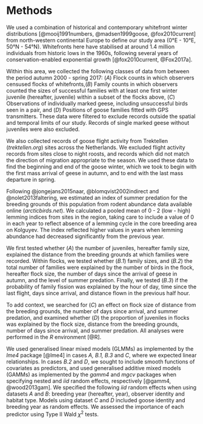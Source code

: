 
# Methods

We used a combination of historical and contemporary whitefront winter distributions [@mooij1991numbers, @madsen1999goose, @fox2010current] from north-western continental Europe to define our study area (0°E - 10°E, 50°N - 54°N). Whitefronts here have stabilised at around 1.4 million individuals from historic lows in the 1960s, following several years of conservation-enabled exponential growth [@fox2010current, @Fox2017a].

Within this area, we collected the following classes of data from between the period autumn 2000 - spring 2017: (*A*) Flock counts in which observers censused flocks of whitefronts,(*B*) Family counts in which observers counted the sizes of successful families with at least one first winter juvenile (hereafter, juvenile) within a subset of the flocks above, (*C*) Observations of individually marked geese, including unsuccessful birds seen in a pair, and (*D*) Positions of goose families fitted with GPS transmitters. These data were filtered to exclude records outside the spatial and temporal limits of our study. Records of single marked geese without juveniles were also excluded.

We also collected records of goose flight activity from Trektellen (*trektellen.org*) sites across the Netherlands.
We excluded flight activity records from sites close to night roosts, and records which did not match the direction of migration appropriate to the season. We used these data to find the beginning and end of the goose winter, which we took to begin with the first mass arrival of geese in autumn, and to end with the last mass departure in spring.

Following @jongejans2015naar, @blomqvist2002indirect and @nolet2013faltering, we estimated an index of summer predation for the breeding grounds of this population from rodent abundance data available online (*arcticbirds.net*). We calculated a pooled mean of 0 - 2 (low - high) lemming indices from sites in the region, taking care to include a value of 0 in each year to reflect absence of a lemming cycle in the core breeding area on Kolguyev. The index reflected higher values in years when lemming abundance had decreased significantly from the previous year.

We first tested whether (*A*) the number of juveniles, hereafter family size, explained the distance from the breeding grounds at which families were recorded. Within flocks, we tested whether (*B.1*) family sizes, and (*B.2*) the total number of families were explained by the number of birds in the flock, hereafter flock size, the number of days since the arrival of geese in autumn, and the level of summer predation. Finally, we tested (*B.3*) if the probability of family fission was explained by the hour of day, time since the last flight, days since arrival, and distance flown in the previous half hour.

To add context, we searched for (*C*) an effect on flock size of distance from the breeding grounds, the number of days since arrival, and summer predation, and examined whether (*D*) the proportion of juveniles in flocks was explained by the flock size, distance from the breeding grounds, number of days since arrival, and summer predation. All analyses were performed in the *R* environment [@R].

We used generalised linear mixed models (GLMMs) as implemented by the *lme4* package [@lme4] in cases *A, B.1, B.3* and *C*, where we expected linear relationships. In cases *B.2* and *D*, we sought to include smooth functions of covariates as predictors, and used generalised additive mixed models (GAMMs) as implemented by the *gamm4* and *mgcv* packages when specifying nested and *iid* random effects, respectively [@gamm4, @wood2013gam]. We specified the following *iid* random effects when using datasets *A* and *B*: breeding year (hereafter, year), observer identity and habitat type. Models using dataset *C* and *D* included goose identity and breeding year as random effects. We assessed the importance of each predictor using Type II Wald $\chi^2$ tests.